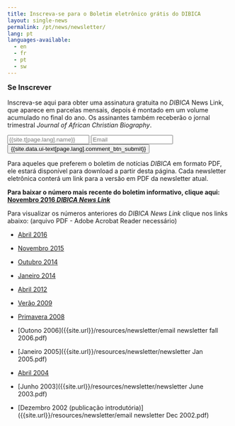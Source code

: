 ```yaml
---
title: Inscreva-se para o Boletim eletrônico grátis do DIBICA
layout: single-news
permalink: /pt/news/newsletter/
lang: pt
languages-available:                         
  - en
  - fr
  - pt
  - sw
---
```

<div class="side-box" style="display:inline-block;width:100%;">
<form method="POST" action="http://formspree.io/alexraymay@gmail.com">
  <h3 style="margin-top:0px;">Se Inscrever</h3>
    <p>Inscreva-se aqui para obter uma assinatura gratuita no <i>DIBICA</i> News Link, que aparece em parcelas mensais, depois é montado em um volume acumulado no final do ano. Os assinantes também receberão o jornal trimestral <i>Journal of African Christian Biography</i>.</p>
  <div style="float:left;width:80%;padding-right:1em;">
    <input type="name" name="Name" placeholder="{{site.t[page.lang].name}}">
    <input type="email" name="Email" placeholder="Email">
  </div>
  <div style="float:left;width:20%:">
  <button type="submit" class="btn btn--inverse-form">{{site.data.ui-text[page.lang].comment_btn_submit}}</button>
  </div>
</form>
</div>

Para aqueles que preferem o boletim de notícias _DIBICA_ em formato PDF, ele estará disponível para download a partir desta página. Cada newsletter eletrônica conterá um link para a versão em PDF da newsletter atual.  

**Para baixar o número mais recente do boletim informativo, clique aqui: [Novembro 2016 _DIBICA News Link_]({{site.url}}/resources/newsletter/newsletter-nov2016.pdf)**

Para visualizar os números anteriores do _DIBICA News Link_ clique nos links abaixo: (arquivo PDF - Adobe Acrobat Reader necessário)

*   [Abril 2016]({{site.url}}/resources/newsletter/newsletter-April2016rev.pdf)  

*   [Novembro 2015]({{site.url}}/resources/newsletter/newsletter-Nov2015.pdf)  

*   [Outubro 2014]({{site.url}}/resources/newsletter/Newsletter-Oct2014.pdf)  

*   [Janeiro 2014]({{site.url}}/resources/newsletter/Newsletter-Jan2014.pdf)  

*   [Abril 2012]({{site.url}}/resources/newsletter/newsletter-April12.pdf)  

*   [Verão 2009]({{site.url}}/resources/newsletter/email-newsletterSUMMER-2009.pdf)  

*   [Primavera 2008]({{site.url}}/resources/newsletter/Newsletter-Spring2008.pdf)  

*   [Outono 2006]({{site.url}}/resources/newsletter/email newsletter fall 2006.pdf)  

*   [Janeiro 2005]({{site.url}}/resources/newsletter/newsletter Jan 2005.pdf)  

*   [Abril 2004]({{site.url}}/resources/newsletter/newsletterApril2004.pdf)  

*   [Junho 2003]({{site.url}}/resources/newsletter/newsletter June 2003.pdf)  

*   [Dezembro 2002 (publicação introdutória)]({{site.url}}/resources/newsletter/email newsletter Dec 2002.pdf)  
